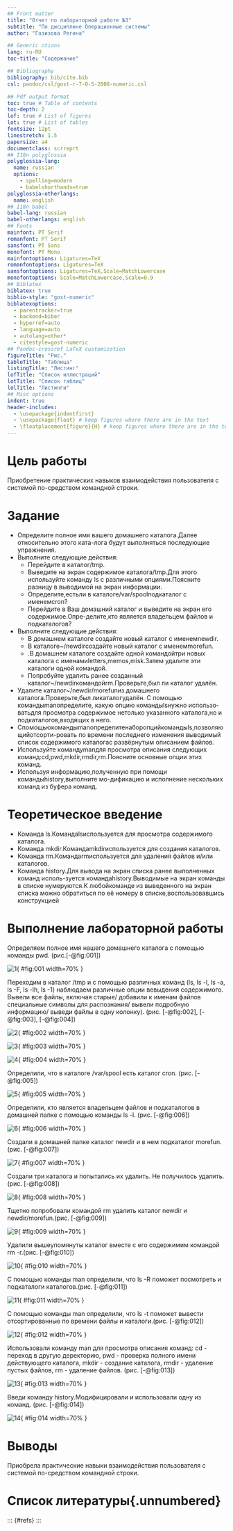```yaml
---
## Front matter
title: "Отчет по лабораторной работе №3"
subtitle: "По дисциплине Операционные системы"
author: "Газизова Регина"

## Generic otions
lang: ru-RU
toc-title: "Содержание"

## Bibliography
bibliography: bib/cite.bib
csl: pandoc/csl/gost-r-7-0-5-2008-numeric.csl

## Pdf output format
toc: true # Table of contents
toc-depth: 2
lof: true # List of figures
lot: true # List of tables
fontsize: 12pt
linestretch: 1.5
papersize: a4
documentclass: scrreprt
## I18n polyglossia
polyglossia-lang:
  name: russian
  options:
	- spelling=modern
	- babelshorthands=true
polyglossia-otherlangs:
  name: english
## I18n babel
babel-lang: russian
babel-otherlangs: english
## Fonts
mainfont: PT Serif
romanfont: PT Serif
sansfont: PT Sans
monofont: PT Mono
mainfontoptions: Ligatures=TeX
romanfontoptions: Ligatures=TeX
sansfontoptions: Ligatures=TeX,Scale=MatchLowercase
monofontoptions: Scale=MatchLowercase,Scale=0.9
## Biblatex
biblatex: true
biblio-style: "gost-numeric"
biblatexoptions:
  - parentracker=true
  - backend=biber
  - hyperref=auto
  - language=auto
  - autolang=other*
  - citestyle=gost-numeric
## Pandoc-crossref LaTeX customization
figureTitle: "Рис."
tableTitle: "Таблица"
listingTitle: "Листинг"
lofTitle: "Список иллюстраций"
lotTitle: "Список таблиц"
lolTitle: "Листинги"
## Misc options
indent: true
header-includes:
  - \usepackage{indentfirst}
  - \usepackage{float} # keep figures where there are in the text
  - \floatplacement{figure}{H} # keep figures where there are in the text
---
```


# Цель работы

Приобретение практических навыков взаимодействия пользователя с системой по-средством командной строки.

# Задание

- Определите полное имя вашего домашнего каталога.Далее относительно этого ката-лога будут выполняться последующие упражнения.
- Выполните следующие действия:
   - Перейдите в каталог/tmp.
   - Выведите на экран содержимое каталога/tmp.Для этого используйте команду ls с различными опциями.Поясните разницу в выводимой на экран информации.
   - Определите,естьли в каталоге/var/spoolподкаталог с именемcron?
   - Перейдите в Ваш домашний каталог и выведите на экран его содержимое.Опре-делите,кто является владельцем файлов и подкаталогов?
- Выполните следующие действия:
   - В домашнем каталоге создайте новый каталог с именемnewdir. 
   - В каталоге~/newdirсоздайте новый каталог с именемmorefun. 
   - .В домашнем каталоге создайте одной командойтри новых каталога с именамиletters,memos,misk.Затем удалите эти каталоги одной командой. 
   - Попробуйте удалить ранее созданный каталог~/newdirкомандойrm.Проверьте,был ли каталог удалён. 
- Удалите каталог~/newdir/morefunиз домашнего каталога.Проверьте,был ликаталогудалён. С помощью командыmanопределите, какую опцию командыlsнужно использо-ватьдля просмотра содержимое нетолько указанного каталога,но и подкаталогов,входящих в него.
- Спомощьюкомандыmanопределитенаборопцийкомандыls,позволяющийотсорти-ровать по времени последнего изменения выводимый список содержимого каталогас развёрнутым описанием файлов.
- Используйте командуmanдля просмотра описания следующих команд:cd,pwd,mkdir,rmdir,rm.Поясните основные опции этих команд.
- Используя информацию,полученную при помощи командыhistory,выполните мо-дификацию и исполнение нескольких команд из буфера команд.
# Теоретическое введение

- Команда ls.Командаlsиспользуется для просмотра содержимого каталога.
- Команда mkdir.Командаmkdirиспользуется для создания каталогов.
- Команда rm.Командаrmиспользуется для удаления файлов и/или каталогов.
- Команда history.Для вывода на экран списка ранее выполненных команд исполь-зуется командаhistory.Выводимые на экран команды в списке нумеруются.К любойкоманде из выведенного на экран списка можно обратиться по её номеру в списке,воспользовавшись конструкцией

# Выполнение лабораторной работы

Определяем полное имя нашего домашнего каталога с помощью команды pwd. (рис.[-@fig:001])

![1](image/001.png){ #fig:001 width=70% }

Переходим в каталог /tmp и с помощью различных команд (ls, ls -l, ls -a, ls -F, ls -lh, ls -1)  наблюдаем различные опции вевыдения содержимого. Вывели все файлы, включая старые/ добавили к именам файлов специальные символы для распознания/ вывели подробную информацию/ выведи файлы в одну колонку). (рис. [-@fig:002], [-@fig:003], [-@fig:004])

![2](image/002.png){ #fig:002 width=70% }

![3](image/003.png){ #fig:003 width=70% }

![4](image/004.png){ #fig:004 width=70% }

 Определили, что в каталоге  /var/spool есть каталог cron. (рис. [-@fig:005])
 
 ![5](image/005.png){ #fig:005 width=70% }
 
 Определили, кто является владельцем файлов и подкаталогов в домашней папке с помощью команды ls -l. (рис. [-@fig:006])
 
 ![6](image/006.png){ #fig:006 width=70% }
 
 Создали в домашней папке каталог newdir и в нем подкаталог morefun. (рис. [-@fig:007])
 
 ![7](image/007.png){ #fig:007 width=70% }
 
 Создали три каталога и попытались их удалить. Не получилось удалить.(рис. [-@fig:008])

 ![8](image/008.png){ #fig:008 width=70% }
 
 Тщетно попробовали командой rm удалить каталог newdir и newdir/morefun.(рис. [-@fig:009])
 
 ![9](image/009.png){ #fig:009 width=70% }
 
 Удалили вышеупомянуты каталог вместе с его содержимим командой rm -r.(рис. [-@fig:010])
 
 ![10](image/010.png){ #fig:010 width=70% }
 
 C помощью команды man определили, что ls -R поможет посмотреть и подкаталоги каталогов.(рис. [-@fig:011])
 
 ![11](image/011.png){ #fig:011 width=70% }
 
 C помощью команды man определили, что ls -t поможет вывести отсортированные по времени файлы и каталоги.(рис. [-@fig:012])
 
 ![12](image/012.png){ #fig:012 width=70% }
 
 Использовали команду man для просмотра описания команд: cd - переход в другую деректорию, pwd - проверка полного имени действующего каталога, mkdir - создание каталога, rmdir - удаление  пустых файлов, rm - удаление файлов. (рис. [-@fig:013])
 
 ![13](image/013.png){ #fig:013 width=70% }
 
 Введи команду history.Модифицировали и использовали одну из команд. (рис. [-@fig:014])
 
 ![14](image/014.png){ #fig:014 width=70% }


# Выводы
Приобрела практические навыки взаимодействия пользователя с системой по-средством командной строки.


# Список литературы{.unnumbered}

::: {#refs}
:::
